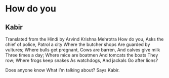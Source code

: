 # How do you
## Kabir
Translated from the Hindi by Arvind Krishna Mehrotra
How do you,
Asks the chief of police,
Patrol a city
Where the butcher shops
Are guarded by vultures;
Where bulls get pregnant,
Cows are barren,
And calves give milk
Three times a day;
Where mice are boatmen
And tomcats the boats
They row;
Where frogs keep snakes
As watchdogs,
And jackals
Go after lions?

Does anyone know
What I’m talking about?
Says Kabir.
